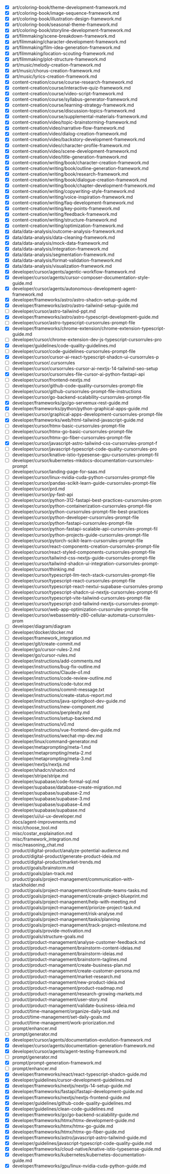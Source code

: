 - [x] art/coloring-book/theme-development-framework.md
- [x] art/coloring-book/image-sequence-framework.md
- [x] art/coloring-book/illustration-design-framework.md
- [x] art/coloring-book/seasonal-theme-framework.md
- [x] art/coloring-book/storyline-development-framework.md
- [x] art/filmmaking/scene-breakdown-framework.md
- [x] art/filmmaking/character-development-framework.md
- [x] art/filmmaking/film-idea-generation-framework.md
- [x] art/filmmaking/location-scouting-framework.md
- [x] art/filmmaking/plot-structure-framework.md
- [x] art/music/melody-creation-framework.md
- [x] art/music/chorus-creation-framework.md
- [x] art/music/lyrics-creation-framework.md
- [x] content-creation/course/course-research-framework.md
- [x] content-creation/course/interactive-quiz-framework.md
- [x] content-creation/course/video-script-framework.md
- [x] content-creation/course/syllabus-generator-framework.md
- [x] content-creation/course/learning-strategy-framework.md
- [x] content-creation/course/discussion-topics-framework.md
- [x] content-creation/course/supplemental-materials-framework.md
- [x] content-creation/video/topic-brainstorming-framework.md
- [x] content-creation/video/narrative-flow-framework.md
- [x] content-creation/video/dialog-creation-framework.md
- [x] content-creation/video/backstory-development-framework.md
- [x] content-creation/video/character-profile-framework.md
- [x] content-creation/video/scene-development-framework.md
- [x] content-creation/video/title-generation-framework.md
- [x] content-creation/writing/book/character-creation-framework.md
- [x] content-creation/writing/book/outline-generation-framework.md
- [x] content-creation/writing/book/research-framework.md
- [x] content-creation/writing/book/dialogue-creation-framework.md
- [x] content-creation/writing/book/chapter-development-framework.md
- [x] content-creation/writing/copywriting-style-framework.md
- [x] content-creation/writing/voice-inspiration-framework.md
- [x] content-creation/writing/faq-development-framework.md
- [x] content-creation/writing/key-points-framework.md
- [x] content-creation/writing/feedback-framework.md
- [x] content-creation/writing/structure-framework.md
- [x] content-creation/writing/optimization-framework.md
- [x] data/data-analysis/outcome-analysis-framework.md
- [x] data/data-analysis/data-cleaning-framework.md
- [x] data/data-analysis/mock-data-framework.md
- [x] data/data-analysis/integration-framework.md
- [x] data/data-analysis/segmentation-framework.md
- [x] data/data-analysis/format-validation-framework.md
- [x] data/data-analysis/visualization-framework.md
- [x] developer/cursor/agents/agentic-workflow-framework.md
- [x] developer/cursor/agents/cursor-composer-documentation-style-guide.md
- [x] developer/cursor/agents/autonomous-development-agent-framework.md
- [x] developer/frameworks/astro/astro-shadcn-setup-guide.md
- [x] developer/frameworks/astro/astro-tailwind-setup-guide.md
- [ ] developer/cursor/astro-tailwind-ppt.md
- [x] developer/frameworks/astro/astro-typescript-development-guide.md
- [ ] developer/cursor/astro-typescript-cursorrules-prompt-file
- [x] developer/frameworks/chrome-extension/chrome-extension-typescript-guide.md
- [ ] developer/cursor/chrome-extension-dev-js-typescript-cursorrules-pro
- [x] developer/guidelines/code-quality-guidelines.md
- [ ] developer/cursor/code-guidelines-cursorrules-prompt-file
- [x] developer/cursor/cursor-ai-react-typescript-shadcn-ui-cursorrules-p
- [ ] developer/cursor/.cursorrules
- [ ] developer/cursor/cursorrules-cursor-ai-nextjs-14-tailwind-seo-setup
- [x] developer/cursor/cursorrules-file-cursor-ai-python-fastapi-api
- [ ] developer/cursor/frontend-nextjs.md
- [ ] developer/cursor/github-code-quality-cursorrules-prompt-file
- [ ] developer/cursor/github-cursorrules-prompt-file-instructions
- [ ] developer/cursor/go-backend-scalability-cursorrules-prompt-file
- [x] developer/frameworks/go/go-servemux-rest-guide.md
- [x] developer/frameworks/python/python-graphical-apps-guide.md
- [ ] developer/cursor/graphical-apps-development-cursorrules-prompt-file
- [x] developer/frameworks/web/html-tailwind-javascript-guide.md
- [ ] developer/cursor/htmx-basic-cursorrules-prompt-file
- [ ] developer/cursor/htmx-go-basic-cursorrules-prompt-file
- [ ] developer/cursor/htmx-go-fiber-cursorrules-prompt-file
- [x] developer/cursor/javascript-astro-tailwind-css-cursorrules-prompt-f
- [ ] developer/cursor/javascript-typescript-code-quality-cursorrules-pro
- [ ] developer/cursor/knative-istio-typesense-gpu-cursorrules-prompt-fil
- [ ] developer/cursor/kubernetes-mkdocs-documentation-cursorrules-prompt
- [ ] developer/cursor/landing-page-for-saas.md
- [ ] developer/cursor/linux-nvidia-cuda-python-cursorrules-prompt-file
- [ ] developer/cursor/pandas-scikit-learn-guide-cursorrules-prompt-file
- [ ] developer/cursor/prd.md
- [ ] developer/cursor/py-fast-api
- [ ] developer/cursor/python-312-fastapi-best-practices-cursorrules-prom
- [ ] developer/cursor/python-containerization-cursorrules-prompt-file
- [ ] developer/cursor/python-cursorrules-prompt-file-best-practices
- [ ] developer/cursor/python-developer-cursorrules-prompt-file
- [ ] developer/cursor/python-fastapi-cursorrules-prompt-file
- [ ] developer/cursor/python-fastapi-scalable-api-cursorrules-prompt-fil
- [ ] developer/cursor/python-projects-guide-cursorrules-prompt-file
- [ ] developer/cursor/pytorch-scikit-learn-cursorrules-prompt-file
- [ ] developer/cursor/react-components-creation-cursorrules-prompt-file
- [ ] developer/cursor/react-styled-components-cursorrules-prompt-file
- [ ] developer/cursor/tailwind-css-nextjs-guide-cursorrules-prompt-file
- [ ] developer/cursor/tailwind-shadcn-ui-integration-cursorrules-prompt-
- [ ] developer/cursor/thinking.md
- [ ] developer/cursor/typescript-llm-tech-stack-cursorrules-prompt-file
- [ ] developer/cursor/typescript-react-cursorrules-prompt-file
- [ ] developer/cursor/typescript-react-nextui-supabase-cursorrules-promp
- [ ] developer/cursor/typescript-shadcn-ui-nextjs-cursorrules-prompt-fil
- [ ] developer/cursor/typescript-vite-tailwind-cursorrules-prompt-file
- [ ] developer/cursor/typescript-zod-tailwind-nextjs-cursorrules-prompt-
- [ ] developer/cursor/web-app-optimization-cursorrules-prompt-file
- [ ] developer/cursor/webassembly-z80-cellular-automata-cursorrules-prom
- [ ] developer/diagram/diagram
- [ ] developer/docker/docker.md
- [ ] developer/framework_integration.md
- [ ] developer/git/create-commit.md
- [ ] developer/go/cursor-rules-2.md
- [ ] developer/go/cursor-rules.md
- [ ] developer/instructions/add-comments.md
- [ ] developer/instructions/bug-fix-outline.md
- [ ] developer/instructions/Claude-o1.md
- [ ] developer/instructions/code-review-outline.md
- [ ] developer/instructions/code-tutor.md
- [ ] developer/instructions/commit-message.txt
- [ ] developer/instructions/create-status-report.md
- [ ] developer/instructions/java-springboot-dev-guide.md
- [ ] developer/instructions/new-component.md
- [ ] developer/instructions/perplexity.md
- [ ] developer/instructions/setup-backend.md
- [ ] developer/instructions/v0.md
- [ ] developer/instructions/vue-frontend-dev-guide.md
- [ ] developer/instructions/wechat-mp-dev.md
- [ ] developer/linux/command-generator.md
- [ ] developer/metaprompting/meta-1.md
- [ ] developer/metaprompting/meta-2.md
- [ ] developer/metaprompting/meta-3.md
- [ ] developer/nextjs/nextjs.md
- [ ] developer/shadcn/shadcn.md
- [ ] developer/stripe/stripe.md
- [ ] developer/supabase/code-formal-sql.md
- [ ] developer/supabase/database-create-migration.md
- [ ] developer/supabase/supabase-2.md
- [ ] developer/supabase/supabase-3.md
- [ ] developer/supabase/supabase-4.md
- [ ] developer/supabase/supabase.md
- [ ] developer/ui/ui-ux-developer.md
- [ ] docs/agent-improvements.md
- [ ] misc/choose_tool.md
- [ ] misc/costar_explaination.md
- [ ] misc/framework_integration.md
- [ ] misc/reasoning_chat.md
- [ ] product/digital-product/analyze-potential-audience.md
- [ ] product/digital-product/generate-product-ideia.md
- [ ] product/digital-product/market-trends.md
- [ ] product/goals/brainstorm.md
- [ ] product/goals/plan-track.md
- [ ] product/goals/project-management/communication-with-stackholder.md
- [ ] product/goals/project-management/coordinate-teams-tasks.md
- [ ] product/goals/project-management/create-project-blueprint.md
- [ ] product/goals/project-management/help-with-meeting.md
- [ ] product/goals/project-management/priorize-project-task.md
- [ ] product/goals/project-management/risk-analyse.md
- [ ] product/goals/project-management/tasks/planning
- [ ] product/goals/project-management/track-project-milestone.md
- [ ] product/goals/provide-motivation.md
- [ ] product/goals/structure-goals.md
- [ ] product/product-management/analyse-customer-feedback.md
- [ ] product/product-management/brainstorm-content-ideias.md
- [ ] product/product-management/brainstorm-ideias.md
- [ ] product/product-management/brainstorm-taglines.md
- [ ] product/product-management/create-business-plan.md
- [ ] product/product-management/create-customer-persona.md
- [ ] product/product-management/market-research.md
- [ ] product/product-management/new-product-ideia.md
- [ ] product/product-management/product-roadmap.md
- [ ] product/product-management/research-growing-markets.md
- [ ] product/product-management/user-story.md
- [ ] product/product-management/validate-business-ideia.md
- [ ] product/time-management/organize-daily-task.md
- [ ] product/time-management/set-daily-goals.md
- [ ] product/time-management/work-priorization.md
- [ ] prompt/enhancer.md
- [ ] prompt/generator.md
- [x] developer/cursor/agents/documentation-evolution-framework.md
- [x] developer/cursor/agents/documentation-generation-framework.md
- [x] developer/cursor/agents/agent-testing-framework.md
- [ ] prompt/generator.md
- [x] prompt/prompt-generation-framework.md
- [ ] prompt/enhancer.md
- [x] developer/frameworks/react/react-typescript-shadcn-guide.md
- [x] developer/guidelines/cursor-development-guidelines.md
- [x] developer/frameworks/nextjs/nextjs-14-setup-guide.md
- [x] developer/frameworks/fastapi/fastapi-development-guide.md
- [x] developer/frameworks/nextjs/nextjs-frontend-guide.md
- [x] developer/guidelines/github-code-quality-guidelines.md
- [x] developer/guidelines/clean-code-guidelines.md
- [x] developer/frameworks/go/go-backend-scalability-guide.md
- [x] developer/frameworks/htmx/htmx-development-guide.md
- [x] developer/frameworks/htmx/htmx-go-guide.md
- [x] developer/frameworks/htmx/htmx-go-fiber-guide.md
- [x] developer/frameworks/astro/javascript-astro-tailwind-guide.md
- [x] developer/guidelines/javascript-typescript-code-quality-guide.md
- [x] developer/frameworks/cloud-native/knative-istio-typesense-guide.md
- [x] developer/frameworks/kubernetes/kubernetes-documentation-guide.md
- [x] developer/frameworks/gpu/linux-nvidia-cuda-python-guide.md
